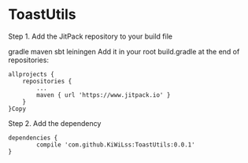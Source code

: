 # ToastUtils
Step 1. Add the JitPack repository to your build file

gradle
maven
sbt
leiningen
Add it in your root build.gradle at the end of repositories:

	allprojects {
		repositories {
			...
			maven { url 'https://www.jitpack.io' }
		}
	}Copy
Step 2. Add the dependency

	dependencies {
	        compile 'com.github.KiWiLss:ToastUtils:0.0.1'
	}
